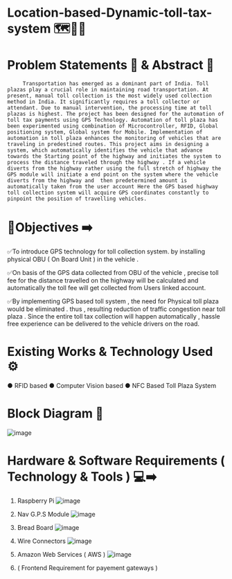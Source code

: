 # Location-based-Dynamic-toll-tax-system 🗺️📌🚗

# Problem Statements 📌 & Abstract 📝

         Transportation has emerged as a dominant part of India. Toll plazas play a crucial role in maintaining road transportation. At present, manual toll collection is the most widely used collection method in India. It significantly requires a toll collector or attendant. Due to manual intervention, the processing time at toll plazas is highest. The project has been designed for the automation of toll tax payments using GPS Technology. Automation of toll plaza has been experimented using combination of Microcontroller, RFID, Global positioning system, Global system for Mobile. Implementation of automation in toll plaza enhances the monitoring of vehicles that are traveling in predestined routes. This project aims in designing a system, which automatically identifies the vehicle that advance towards the Starting point of the highway and initiates the system to process the distance traveled through the highway . If a vehicle diverts from the highway rather using the full stretch of highway the GPS module will initiate a end point on the system where the vehicle diverts from the highway and  then predetermined amount is automatically taken from the user account Here the GPS based highway toll collection system will acquire GPS coordinates constantly to pinpoint the position of travelling vehicles.
         
# 🎯Objectives ➡️

✅To introduce GPS technology for toll collection system. by installing physical OBU ( On Board Unit ) in the vehicle .

✅On basis of the GPS data collected from  OBU of the vehicle , precise toll fee for the distance travelled on the highway will be calculated and automatically the        toll fee will get collected from Users linked account.

✅By implementing GPS based toll system , the need for Physical toll plaza would be eliminated . thus , resulting reduction of traffic congestion near toll plaza .        Since the entire toll tax collection will happen automatically , hassle free experience can be delivered to the vehicle drivers on the road.

# Existing Works & Technology Used ⚙️

●	RFID based
●	Computer Vision based
●	NFC Based Toll Plaza System

# Block Diagram 🧠

![image](https://user-images.githubusercontent.com/74930080/216288098-2c5f50fa-0302-4aae-8f20-7c1ee91820d9.png)

# Hardware & Software Requirements ( Technology & Tools ) 💻➡️

1) Raspberry Pi ![image](https://user-images.githubusercontent.com/74930080/216290918-4ed5dbca-a83b-4487-885f-e76bd46c3304.png)


2) Nav G.P.S Module  ![image](https://user-images.githubusercontent.com/74930080/216291167-5da5a190-0155-48cb-80e8-270f1e7e16b6.png)


3) Bread Board  ![image](https://user-images.githubusercontent.com/74930080/216291651-3f6696ae-bd8e-4c6b-9906-5e39942da3ca.png)


4) Wire Connectors ![image](https://user-images.githubusercontent.com/74930080/216291829-529bd98e-8c02-4673-bce3-24b5212b8dea.png)


5) Amazon Web Services ( AWS ) ![image](https://user-images.githubusercontent.com/74930080/216291919-a0de1552-30c8-421b-baf1-2b73237d3a59.png)


6) ( Frontend Requirement for payement gateways )

